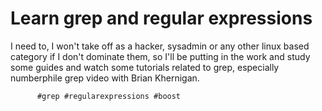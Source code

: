 # Learn grep and regular expressions

I need to, I won't take off as a hacker, sysadmin or any other linux based category if I don't dominate them, so I'll be putting in the work and study some guides and watch
some tutorials related to grep, especially numberphile grep video with Brian Khernigan.


          #grep #regularexpressions #boost
